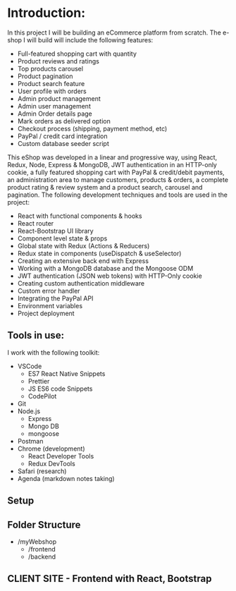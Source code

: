 # Introduction:

In this project I will be building an eCommerce platform from scratch. The e-shop I will build will include the following features:

* Full-featured shopping cart with quantity
* Product reviews and ratings
* Top products carousel
* Product pagination
* Product search feature
* User profile with orders
* Admin product management
* Admin user management
* Admin Order details page
* Mark orders as delivered option
* Checkout process (shipping, payment method, etc)
* PayPal / credit card integration
* Custom database seeder script

This eShop was developed in a linear and progressive way, using React, Redux, Node, Express & MongoDB, JWT authentication in an HTTP-only cookie, a fully featured shopping cart with PayPal & credit/debit payments, an administration area to manage customers, products & orders, a complete product rating & review system and a product search, carousel and pagination. The following development techniques and tools are used in the project:

* React with functional components & hooks
* React router
* React-Bootstrap UI library
* Component level state & props
* Global state with Redux (Actions & Reducers)
* Redux state in components (useDispatch & useSelector)
* Creating an extensive back end with Express
* Working with a MongoDB database and the Mongoose ODM
* JWT authentication (JSON web tokens) with HTTP-Only cookie
* Creating custom authentication middleware
* Custom error handler
* Integrating the PayPal API
* Environment variables
* Project deployment

## Tools in use:
I work with the following toolkit:

* VSCode
    * ES7 React Native Snippets
    * Prettier
    * JS ES6 code Snippets
    * CodePilot
* Git
* Node.js
    * Express
    * Mongo DB
    * mongoose
* Postman
* Chrome (development)
	* React Developer Tools
	* Redux DevTools
* Safari (research)
* Agenda (markdown notes taking)

## Setup

## Folder Structure

* /myWebshop
    * /frontend
    * /backend

## CLIENT SITE - Frontend with React, Bootstrap


